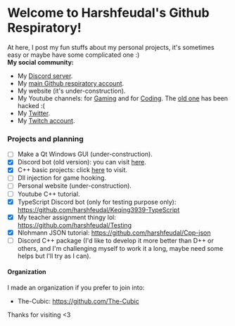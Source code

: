 # Welcome to Harshfeudal's Github Respiratory!

At here, I post my fun stuffs about my personal projects, it's sometimes easy or maybe have some complicated one :)<br />
**My social community:**<br />
- My [Discord server](https://discord.gg/gksRNBTYGB).
- My [main Github respiratory account](https://github.com/harshfeudal).
- My website (it's under-construction).
- My Youtube channels: for [Gaming](https://www.youtube.com/channel/UCnM88rgfYYaN65do-wvWr1w) and for [Coding](https://www.youtube.com/channel/UCh4mfaOFTwHqOMem5b305LA). The [old one](https://www.youtube.com/c/Harshfeudal) has been hacked :(
- My [Twitter](https://twitter.com/harshfeudal0001).
- My [Twitch account](https://www.twitch.tv/harshfeudal).

### Projects and planning
- [ ] Make a Qt Windows GUI (under-construction).
- [x] Discord bot (old version): you can visit [here](https://github.com/harshfeudal/keqing).
- [x] C++ basic projects: click [here](https://github.com/harshfeudal/Cpp-json) to visit.
- [ ] Dll injection for game hooking.
- [ ] Personal website (under-construction).
- [ ] Youtube C++ tutorial.
- [x] TypeScript Discord bot (only for testing purpose only): https://github.com/harshfeudal/Keqing3939-TypeScript
- [x] My teacher assignment thingy lol: https://github.com/harshfeudal/Testing
- [x] Nlohmann JSON tutorial: https://github.com/harshfeudal/Cpp-json
- [ ] Discord C++ package (I'd like to develop it more better than D++ or others, and I'm challenging myself to work it a long, maybe need some helps but I'll try as I can).

#### Organization
I made an organization if you prefer to join into:<br />
- The-Cubic: https://github.com/The-Cubic

Thanks for visiting <3
